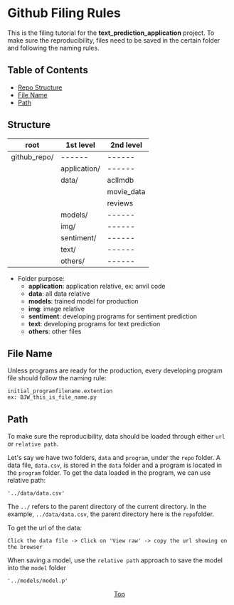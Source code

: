 # Github Filing Rules
This is the filing tutorial for the __text_prediction_application__ project. To make sure the reproducibility, files need to be saved in the certain folder and following the naming rules.
 

## Table of Contents
* <a href="#structure">Repo Structure</a>
* <a href="#filename">File Name</a>
* <a href="#path">Path</a>


## <span id="structure">Structure</span>
|root|1st level|2nd level|
|---|---|---|
|github_repo/|------	|------	|
|		|application/|------	|
|		|data/|aclImdb	|
|		|	|movie_data	|
|		|	|reviews	|
|		|models/|------	|
|		|img/|------	|
|		|sentiment/|------	|
|		|text/|------	|
|		|others/|------	|

* Folder purpose:
	- __application__: application relative, ex: anvil code
	- __data__:  all data relative
	- __models__: trained model for production 
	- __img__: image relative
	- __sentiment__: developing programs for sentiment prediction
	- __text__: developing programs for text prediction
	- __others__: other files


## <span id="filename">File Name</span>
Unless programs are ready for the production, every developing program file should follow the naming rule:  

```
initial_programfilename.extention
ex: BJW_this_is_file_name.py
```

## <span id="path">Path</span>
To make sure the reproducibility, data should be loaded through either `url` or `relative path`. 

Let's say we have two folders, `data` and `program`, under the `repo` folder. A data file, `data.csv`, is stored in the `data` folder and a program is located in the `program` folder. To get the data loaded in the program, we can use relative path:

```
'../data/data.csv'
```

The `../` refers to the parent directory of the current directory. In the example, `../data/data.csv`, the parent directory here is the `repo`folder.   

To get the url of the data:

```
Click the data file -> Click on 'View raw' -> copy the url showing on the browser
```

When saving a model, use the `relative path` approach to save the model into the `model` folder

```
'../models/model.p'
```


[<p align='center'>Top</p>](#github-filing-rules)
